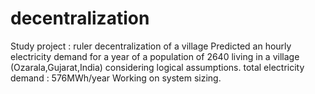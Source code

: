 # decentralization
Study project : ruler decentralization of a village
Predicted an hourly electricity demand for a year of a population of 2640 living in a village (Ozarala,Gujarat,India) considering logical assumptions.
total electricity demand : 576MWh/year
Working on system sizing.
